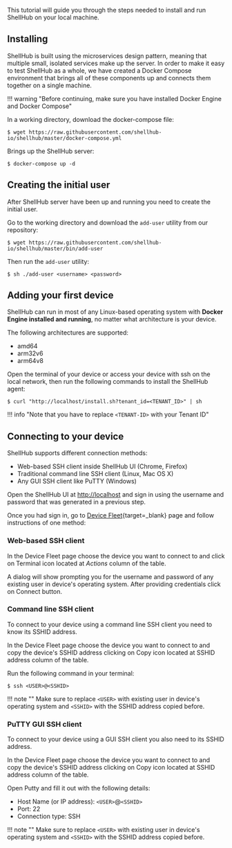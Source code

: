 This tutorial will guide you through the steps needed to install and
run ShellHub on your local machine.

## Installing

ShellHub is built using the microservices design pattern, meaning that
multiple small, isolated services make up the server.
In order to make it easy to test ShellHub as a whole, we have created
a Docker Compose environment that brings all of these components up
and connects them together on a single machine.

!!! warning "Before continuing, make sure you have installed Docker Engine and Docker Compose"

In a working directory, download the docker-compose file:

```
$ wget https://raw.githubusercontent.com/shellhub-io/shellhub/master/docker-compose.yml
```

Brings up the ShellHub server:

```
$ docker-compose up -d
```

## Creating the initial user

After ShellHub server have been up and running you need to create the initial user.

Go to the working directory and download the `add-user` utility from our repository:

```
$ wget https://raw.githubusercontent.com/shellhub-io/shellhub/master/bin/add-user
```

Then run the `add-user` utility:

```
$ sh ./add-user <username> <password>
```

## Adding your first device

ShellHub can run in most of any Linux-based operating system with **Docker Engine
installed and running**, no matter what architecture is your device.

The following architectures are supported:

* amd64
* arm32v6
* arm64v8

Open the terminal of your device or access your device with ssh on the local network,
then run the following commands to install the ShellHub agent:

```
$ curl "http://localhost/install.sh?tenant_id=<TENANT_ID>" | sh
```

!!! info "Note that you have to replace `<TENANT-ID>` with your Tenant ID"

## Connecting to your device

ShellHub supports different connection methods:

* Web-based SSH client inside ShellHub UI (Chrome, Firefox)
* Traditional command line SSH client (Linux, Mac OS X)
* Any GUI SSH client like PuTTY (Windows)

Open the ShellHub UI at [http://localhost]() and sign in using the username and password
that was generated in a previous step.

Once you had sign in, go to [Device Fleet](http://localhost/devices){target=_blank} page
and follow instructions of one method:

### Web-based SSH client

In the Device Fleet page choose the device you want to connect to and click on Terminal icon
located at *Actions* column of the table.

A dialog will show prompting you for the username and password of any existing user in
device's operating system. After providing credentials click on Connect button.

### Command line SSH client

To connect to your device using a command line SSH client you need to know its SSHID address.

In the Device Fleet page choose the device you want to connect to and copy the device's SSHID
address clicking on Copy icon located at SSHID address column of the table.

Run the following command in your terminal:

```
$ ssh <USER>@<SSHID>
```

!!! note ""
    Make sure to replace `<USER>` with existing user in device's operating system and
    `<SSHID>` with the SSHID address copied before.

### PuTTY GUI SSH client

To connect to your device using a GUI SSH client you also need to its SSHID address.

In the Device Fleet page choose the device you want to connect to and copy the device's SSHID
address clicking on Copy icon located at SSHID address column of the table.

Open Putty and fill it out with the following details:

* Host Name (or IP address): `<USER>`@`<SSHID>`
* Port: 22
* Connection type: SSH

!!! note ""
    Make sure to replace `<USER>` with existing user in device's operating system and
    `<SSHID>` with the SSHID address copied before.
